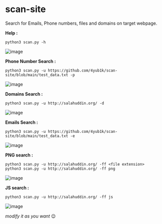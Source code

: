 # scan-site
Search for Emails, Phone numbers, files and domains on target webpage.

**Help :**
```
python3 scan.py -h
```
![image](https://user-images.githubusercontent.com/45902447/155666073-bdcc6636-e0b1-479f-876e-a58807d958c3.png)

**Phone Number Search :**
```
python3 scan.py -u https://github.com/4yub1k/scan-site/blob/main/test_data.txt -p
```
![image](https://user-images.githubusercontent.com/45902447/155666543-13d0858e-170b-49a4-9cad-1cb6bb90d922.png)

**Domains Search :**
```
python3 scan.py -u http://salahuddin.org/ -d 
```
![image](https://user-images.githubusercontent.com/45902447/155666719-9db5ed1f-4666-4d78-a5f4-5053c76e1e26.png)

**Emails Search :**
```
python3 scan.py -u https://github.com/4yub1k/scan-site/blob/main/test_data.txt -e
```
![image](https://user-images.githubusercontent.com/45902447/155666871-eaca3ae7-6eba-43bb-9205-22eea9e9cb02.png)

**PNG search :**
```
python3 scan.py -u http://salahuddin.org/ -ff <file extension>
python3 scan.py -u http://salahuddin.org/ -ff png
```
![image](https://user-images.githubusercontent.com/45902447/155667130-0f513ffe-d95f-4a23-b9dc-e25b0981c642.png)

**JS search :**
```
python3 scan.py -u http://salahuddin.org/ -ff js 
```
![image](https://user-images.githubusercontent.com/45902447/155667233-684c087e-0c68-46e6-a923-93e4d00be726.png)

_modify it as you want_ 😉
